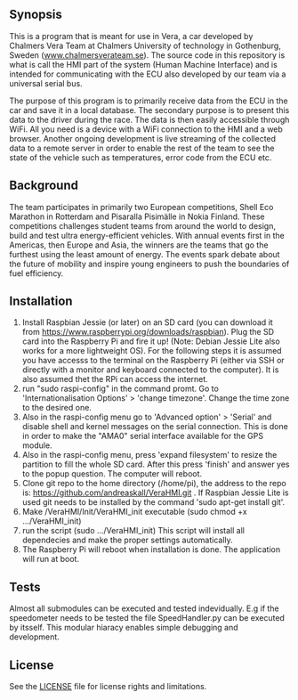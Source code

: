 ## Synopsis

This is a program that is meant for use in Vera, a car developed by Chalmers Vera Team at Chalmers University of technology in Gothenburg, Sweden (www.chalmersverateam.se). The source code in this repository is what is call the HMI part of the system (Human Machine Interface) and is intended for communicating with the ECU also developed by our team via a universal serial bus.  

The purpose of this program is to primarily receive data from the ECU in the car and save it in a local database. The secondary purpose is to present this data to the driver during the race. The data is then easily accessible through WiFi. All you need is a device with a WiFi connection to the HMI and a web browser. Another ongoing development is live streaming of the collected data to a remote server in order to enable the rest of the team to see the state of the vehicle such as temperatures, error code from the ECU etc. 

## Background

The team participates in primarily two European competitions, Shell Eco Marathon in Rotterdam and Pisaralla Pisimälle in Nokia Finland. These competitions challenges student teams from around the world to design, build and test ultra energy-efficient vehicles. With annual events first in the Americas, then Europe and Asia, the winners are the teams that go the furthest using the least amount of energy. The events spark debate about the future of mobility and inspire young engineers to push the boundaries of fuel efficiency.

## Installation

1. Install Raspbian Jessie (or later) on an SD card (you can download it from https://www.raspberrypi.org/downloads/raspbian). Plug the SD card into the Raspberry Pi and fire it up! (Note: Debian Jessie Lite also works for a more lightweight OS). For the following steps it is assumed you have accesss to the terminal on the Raspberry Pi (either via SSH or directly with a monitor and keyboard connected to the computer). It is also assumed thet the RPi can access the internet.
2. run "sudo raspi-config" in the command promt. Go to 'Internationalisation Options' > 'change timezone'. Change the time zone to the desired one. 
3. Also in the raspi-config menu go to 'Advanced option' > 'Serial' and disable shell and kernel messages on the serial connection. This is done in order to make the "AMA0" serial interface available for the GPS module.
4. Also in the raspi-config menu, press 'expand filesystem' to resize the partition to fill the whole SD card. After this press 'finish' and answer yes to the popup question. The computer will reboot. 
5. Clone git repo to the home directory (/home/pi), the address to the repo is: https://github.com/andreaskall/VeraHMI.git . If Raspbian Jessie Lite is used git needs to be installed by the command 'sudo apt-get install git'.
6. Make /VeraHMI/Init/VeraHMI_init executable (sudo chmod +x .../VeraHMI_init)
7. run the script (sudo .../VeraHMI_init)
    This script will install all dependecies and make the proper settings automatically.
8. The Raspberry Pi will reboot when installation is done. The application will run at boot.

## Tests

Almost all submodules can be executed and tested indevidually. E.g if the speedometer needs to be tested the file SpeedHandler.py can be executed by itsself. This modular hiaracy enables simple debugging and development. 


## License

See the [LICENSE](LICENSE.txt) file for license rights and limitations.



